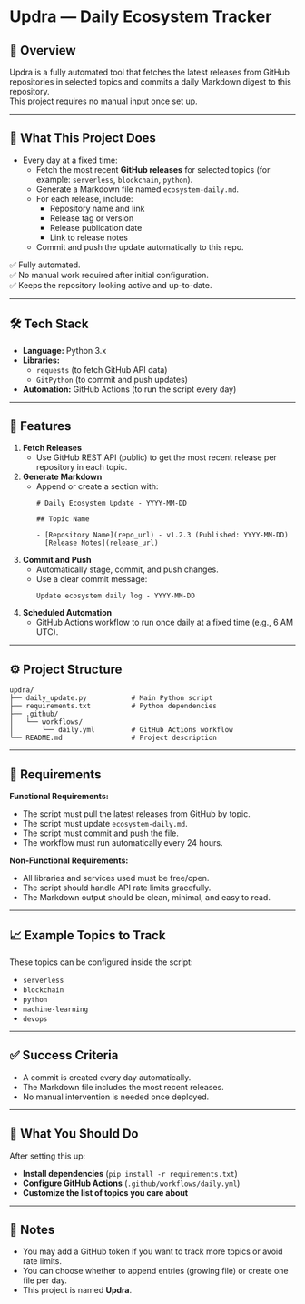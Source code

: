 # Updra — Daily Ecosystem Tracker

## 📌 Overview
Updra is a fully automated tool that fetches the latest releases from GitHub repositories in selected topics and commits a daily Markdown digest to this repository.  
This project requires no manual input once set up.

---

## 🎯 What This Project Does
- Every day at a fixed time:
  - Fetch the most recent **GitHub releases** for selected topics (for example: `serverless`, `blockchain`, `python`).
  - Generate a Markdown file named `ecosystem-daily.md`.
  - For each release, include:
    - Repository name and link
    - Release tag or version
    - Release publication date
    - Link to release notes
  - Commit and push the update automatically to this repo.

✅ Fully automated.  
✅ No manual work required after initial configuration.  
✅ Keeps the repository looking active and up-to-date.

---

## 🛠️ Tech Stack
- **Language:** Python 3.x
- **Libraries:**
  - `requests` (to fetch GitHub API data)
  - `GitPython` (to commit and push updates)
- **Automation:** GitHub Actions (to run the script every day)

---

## 🧩 Features
1. **Fetch Releases**
   - Use GitHub REST API (public) to get the most recent release per repository in each topic.
2. **Generate Markdown**
   - Append or create a section with:
     ```
     # Daily Ecosystem Update - YYYY-MM-DD

     ## Topic Name

     - [Repository Name](repo_url) - v1.2.3 (Published: YYYY-MM-DD)
       [Release Notes](release_url)
     ```
3. **Commit and Push**
   - Automatically stage, commit, and push changes.
   - Use a clear commit message:
     ```
     Update ecosystem daily log - YYYY-MM-DD
     ```
4. **Scheduled Automation**
   - GitHub Actions workflow to run once daily at a fixed time (e.g., 6 AM UTC).

---

## ⚙️ Project Structure
```
updra/
├── daily_update.py           # Main Python script
├── requirements.txt          # Python dependencies
├── .github/
│   └── workflows/
│       └── daily.yml         # GitHub Actions workflow
└── README.md                 # Project description
```

---

## 📝 Requirements
**Functional Requirements:**
- The script must pull the latest releases from GitHub by topic.
- The script must update `ecosystem-daily.md`.
- The script must commit and push the file.
- The workflow must run automatically every 24 hours.

**Non-Functional Requirements:**
- All libraries and services used must be free/open.
- The script should handle API rate limits gracefully.
- The Markdown output should be clean, minimal, and easy to read.

---

## 📈 Example Topics to Track
These topics can be configured inside the script:
- `serverless`
- `blockchain`
- `python`
- `machine-learning`
- `devops`

---

## ✅ Success Criteria
- A commit is created every day automatically.
- The Markdown file includes the most recent releases.
- No manual intervention is needed once deployed.

---

## 🎯 What You Should Do
After setting this up:
- **Install dependencies** (`pip install -r requirements.txt`)
- **Configure GitHub Actions** (`.github/workflows/daily.yml`)
- **Customize the list of topics you care about**

---

## 📝 Notes
- You may add a GitHub token if you want to track more topics or avoid rate limits.
- You can choose whether to append entries (growing file) or create one file per day.
- This project is named **Updra**.

